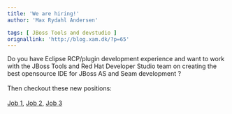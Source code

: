 ```yaml
---
title: 'We are hiring!'
author: 'Max Rydahl Andersen'

tags: [ JBoss Tools and devstudio ]
orignallink: 'http://blog.xam.dk/?p=65'
---
```

<div><p>Do you have Eclipse RCP/plugin development experience and want to work with the JBoss Tools and Red Hat Developer Studio team on creating the best opensource IDE for JBoss AS and Seam development ?
<br><br>
Then checkout these new positions:
<br><br><a href="https://redhat.ats.hrsmart.com/cgi-bin/a/highlightjob.cgi?jobid=2640">Job 1</a>, <a href="https://redhat.ats.hrsmart.com/cgi-bin/a/highlightjob.cgi?jobid=2699">Job 2</a>, <a href="https://redhat.ats.hrsmart.com/cgi-bin/a/highlightjob.cgi?jobid=2700">Job 3</a>
<br><br><br><br><br><br></p></div>

